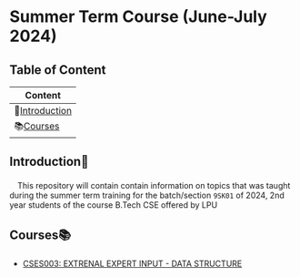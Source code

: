 # Summer Term Course (June-July 2024)
## Table of Content
| Content                                   |
| ---                                       |
| 👋[Introduction](#content-introduction)   |
| 📚[Courses](#content-courses)             |

## <p id='content-introduction'>Introduction👋</p>
&emsp;This repository will contain contain information on topics that was taught during the summer term training for the batch/section `9SK01` of 2024, 2nd year students of the course B.Tech CSE offered by LPU

## <p id='content-courses'>Courses📚</p>
- [CSES003: EXTRENAL EXPERT INPUT - DATA STRUCTURE][directorylink-courses-cses003]

<!-- ### <p id='courses-pefs10'>PEFS10:DOMAIN - SUMMER --></p>

[directorylink-courses-cses003]: ./CSES003/